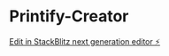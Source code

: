 # Printify-Creator

[Edit in StackBlitz next generation editor ⚡️](https://stackblitz.com/~/github.com/SavageHobbies/Printify-Creator)